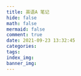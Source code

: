 ```yaml
---
title: 英语A 笔记
hide: false
math: false
mermaid: false
comment: true
date: 2021-09-23 13:32:45
categories:
tags:
index_img:
banner_img:
---
```



